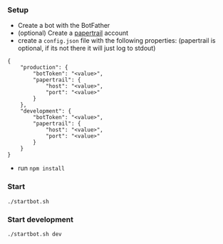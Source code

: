 ### Setup


* Create a bot with the BotFather
* (optional) Create a [papertrail](https://papertrailapp.com/dashboard) account
* create a `config.json` file with the following properties: (papertrail is optional, if its not there it will just log to stdout)

```
{
    "production": {
        "botToken": "<value>",
        "papertrail": {
            "host": "<value>",
            "port": "<value>"
        }
    },
    "development": {
        "botToken": "<value>",
        "papertrail": {
            "host": "<value>",
            "port": "<value>"
        }
    }
}
```

* run `npm install`

### Start
`./startbot.sh`

### Start development
`./startbot.sh dev`